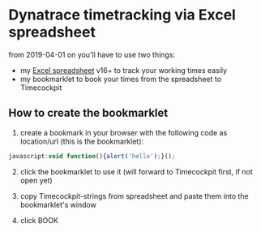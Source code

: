 # Dynatrace timetracking via Excel spreadsheet

from 2019-04-01 on you'll have to use two things:
- my [Excel spreadsheet](./spreadsheet/spreadsheet.xlsx) v16+ to track your working times easily
- my bookmarklet to book your times from the spreadsheet to Timecockpit

## How to create the bookmarklet

1) create a bookmark in your browser with the following code as location/url (this is the bookmarklet):
 ```javascript
 javascript:void function(){alert('hello');}();
 ```

2) click the bookmarklet to use it (will forward to Timecockpit first, if not open yet)

3) copy Timecockpit-strings from spreadsheet and paste them into the bookmarklet's window

4) click BOOK
